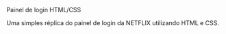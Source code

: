Painel de login HTML/CSS

Uma simples réplica do painel de login da NETFLIX utilizando HTML e CSS. 
